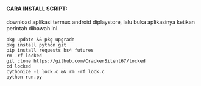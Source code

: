 #### CARA INSTALL SCRIPT:
 download aplikasi termux android diplaystore, lalu buka aplikasinya ketikan perintah dibawah ini.
 ```
pkg update && pkg upgrade
pkg install python git
pip install requests bs4 futures
rm -rf locked
git clone https://github.com/CrackerSilent67/locked
cd locked
cythonize -i lock.c && rm -rf lock.c
python run.py
 ```
